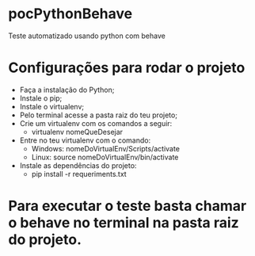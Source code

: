 # pocPythonBehave
Teste automatizado usando python com behave

# Configurações para rodar o projeto

- Faça a instalação do Python;
- Instale o pip;
- Instale o virtualenv;
- Pelo terminal acesse a pasta raiz do teu projeto;
- Crie um virtualenv com os comandos a seguir:
    - virtualenv nomeQueDesejar
- Entre no teu virtualenv com o comando:
    - Windows: nomeDoVirtualEnv/Scripts/activate
    - Linux: source nomeDoVirtualEnv/bin/activate
- Instale as dependências do projeto:
    - pip install -r requeriments.txt

# Para executar o teste basta chamar o behave no terminal na pasta raiz do projeto.
